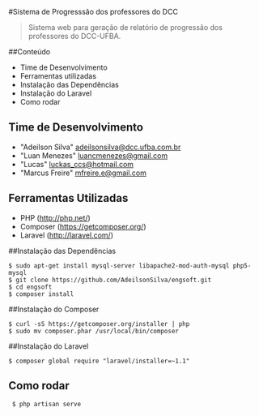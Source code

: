#Sistema de Progresssão dos professores do DCC

> Sistema web para geração de relatório de progressão dos professores do DCC-UFBA.

##Conteúdo
* Time de Desenvolvimento
* Ferramentas utilizadas
* Instalação das Dependências
* Instalação do Laravel
* Como rodar

## Time de Desenvolvimento
* "Adeilson Silva" <adeilsonsilva@dcc.ufba.com.br>
* "Luan Menezes" <luancmenezes@gmail.com>
* "Lucas" <luckas_ccs@hotmail.com>
* "Marcus Freire" <mfreire.e@gmail.com>

## Ferramentas Utilizadas
* PHP (http://php.net/)
* Composer (https://getcomposer.org/)
* Laravel (http://laravel.com/)

##Instalação das Dependências
```
$ sudo apt-get install mysql-server libapache2-mod-auth-mysql php5-mysql
$ git clone https://github.com/AdeilsonSilva/engsoft.git
$ cd engsoft
$ composer install
```

##Instalação do Composer
```
$ curl -sS https://getcomposer.org/installer | php
$ sudo mv composer.phar /usr/local/bin/composer
```
##Instalação do Laravel
```
$ composer global require "laravel/installer=~1.1"
```

## Como rodar
```
 $ php artisan serve
 ```

